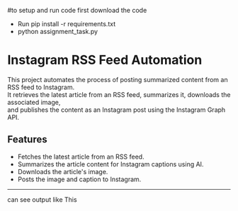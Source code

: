 #to setup and run code
first download the code 
- Run pip install -r requirements.txt
- python assignment_task.py

# Instagram RSS Feed Automation  

This project automates the process of posting summarized content from an RSS feed to Instagram.  
It retrieves the latest article from an RSS feed, summarizes it, downloads the associated image,  
and publishes the content as an Instagram post using the Instagram Graph API.  

## Features  
- Fetches the latest article from an RSS feed.  
- Summarizes the article content for Instagram captions using AI.  
- Downloads the article's image.  
- Posts the image and caption to Instagram.  

---

can see output like This

